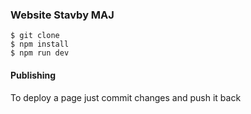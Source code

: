 ###  Website Stavby MAJ

    $ git clone
    $ npm install
    $ npm run dev

#### Publishing

To deploy a page just commit changes and push it back